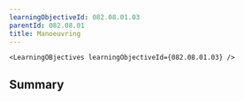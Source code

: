 ```yaml
---
learningObjectiveId: 082.08.01.03
parentId: 082.08.01
title: Manoeuvring
---
```


```tsx eval
<LearningOBjectives learningObjectiveId={082.08.01.03} />
```

## Summary
